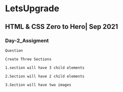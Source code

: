 # LetsUpgrade
## HTML & CSS Zero to Hero| Sep 2021
### Day-2_Assigment
```
Question

Create Three Sections 

1.section will have 3 child elements

2.Section will have 2 child elements

3.Section will have two images
```
